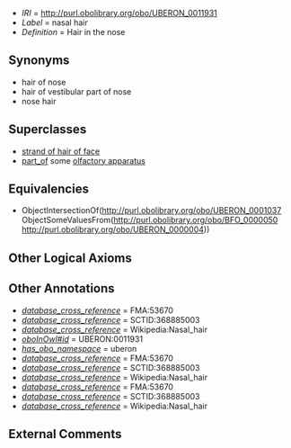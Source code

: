  * *IRI* = http://purl.obolibrary.org/obo/UBERON_0011931
 * *Label* = nasal hair
 * *Definition* = Hair in the nose

## Synonyms

 * hair of nose
 * hair of vestibular part of nose
 * nose hair

## Superclasses

 * [strand of hair of face](../../UBERON/71/UBERON_0010171.md)
 * [part_of](../../BFO/50/BFO_0000050.md) some [olfactory apparatus](../../UBERON/04/UBERON_0000004.md)

## Equivalencies

 * ObjectIntersectionOf(<http://purl.obolibrary.org/obo/UBERON_0001037> ObjectSomeValuesFrom(<http://purl.obolibrary.org/obo/BFO_0000050> <http://purl.obolibrary.org/obo/UBERON_0000004>))

## Other Logical Axioms


## Other Annotations

 * *[database_cross_reference](../../ef/oboInOwl#hasDbXref.md)* = FMA:53670
 * *[database_cross_reference](../../ef/oboInOwl#hasDbXref.md)* = SCTID:368885003
 * *[database_cross_reference](../../ef/oboInOwl#hasDbXref.md)* = Wikipedia:Nasal_hair
 * *[oboInOwl#id](../../id/oboInOwl#id.md)* = UBERON:0011931
 * *[has_obo_namespace](../../ce/oboInOwl#hasOBONamespace.md)* = uberon
 * *[database_cross_reference](../../ef/oboInOwl#hasDbXref.md)* = FMA:53670
 * *[database_cross_reference](../../ef/oboInOwl#hasDbXref.md)* = SCTID:368885003
 * *[database_cross_reference](../../ef/oboInOwl#hasDbXref.md)* = Wikipedia:Nasal_hair
 * *[database_cross_reference](../../ef/oboInOwl#hasDbXref.md)* = FMA:53670
 * *[database_cross_reference](../../ef/oboInOwl#hasDbXref.md)* = SCTID:368885003
 * *[database_cross_reference](../../ef/oboInOwl#hasDbXref.md)* = Wikipedia:Nasal_hair

## External Comments

